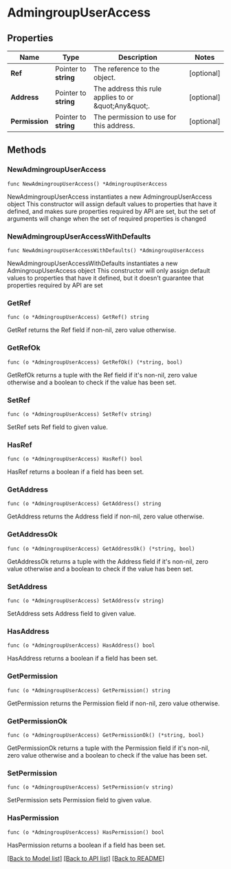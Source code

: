 # AdmingroupUserAccess

## Properties

Name | Type | Description | Notes
------------ | ------------- | ------------- | -------------
**Ref** | Pointer to **string** | The reference to the object. | [optional] 
**Address** | Pointer to **string** | The address this rule applies to or \&quot;Any\&quot;. | [optional] 
**Permission** | Pointer to **string** | The permission to use for this address. | [optional] 

## Methods

### NewAdmingroupUserAccess

`func NewAdmingroupUserAccess() *AdmingroupUserAccess`

NewAdmingroupUserAccess instantiates a new AdmingroupUserAccess object
This constructor will assign default values to properties that have it defined,
and makes sure properties required by API are set, but the set of arguments
will change when the set of required properties is changed

### NewAdmingroupUserAccessWithDefaults

`func NewAdmingroupUserAccessWithDefaults() *AdmingroupUserAccess`

NewAdmingroupUserAccessWithDefaults instantiates a new AdmingroupUserAccess object
This constructor will only assign default values to properties that have it defined,
but it doesn't guarantee that properties required by API are set

### GetRef

`func (o *AdmingroupUserAccess) GetRef() string`

GetRef returns the Ref field if non-nil, zero value otherwise.

### GetRefOk

`func (o *AdmingroupUserAccess) GetRefOk() (*string, bool)`

GetRefOk returns a tuple with the Ref field if it's non-nil, zero value otherwise
and a boolean to check if the value has been set.

### SetRef

`func (o *AdmingroupUserAccess) SetRef(v string)`

SetRef sets Ref field to given value.

### HasRef

`func (o *AdmingroupUserAccess) HasRef() bool`

HasRef returns a boolean if a field has been set.

### GetAddress

`func (o *AdmingroupUserAccess) GetAddress() string`

GetAddress returns the Address field if non-nil, zero value otherwise.

### GetAddressOk

`func (o *AdmingroupUserAccess) GetAddressOk() (*string, bool)`

GetAddressOk returns a tuple with the Address field if it's non-nil, zero value otherwise
and a boolean to check if the value has been set.

### SetAddress

`func (o *AdmingroupUserAccess) SetAddress(v string)`

SetAddress sets Address field to given value.

### HasAddress

`func (o *AdmingroupUserAccess) HasAddress() bool`

HasAddress returns a boolean if a field has been set.

### GetPermission

`func (o *AdmingroupUserAccess) GetPermission() string`

GetPermission returns the Permission field if non-nil, zero value otherwise.

### GetPermissionOk

`func (o *AdmingroupUserAccess) GetPermissionOk() (*string, bool)`

GetPermissionOk returns a tuple with the Permission field if it's non-nil, zero value otherwise
and a boolean to check if the value has been set.

### SetPermission

`func (o *AdmingroupUserAccess) SetPermission(v string)`

SetPermission sets Permission field to given value.

### HasPermission

`func (o *AdmingroupUserAccess) HasPermission() bool`

HasPermission returns a boolean if a field has been set.


[[Back to Model list]](../README.md#documentation-for-models) [[Back to API list]](../README.md#documentation-for-api-endpoints) [[Back to README]](../README.md)



